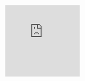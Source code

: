 
<iframe src="https://hackerrank-badge.herokuapp.com/ImedZnd" style="border: 0; height: 230px; width: 240px; overflow:hidden;" scrolling="no" frameBorder="0"></iframe>
